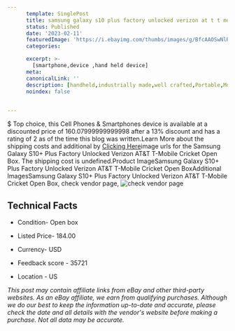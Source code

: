 ```yaml
---
      template: SinglePost
      title: samsung galaxy s10 plus factory unlocked verizon at t t mobile cricket open box
      status: Published
      date: '2023-02-11'
      featuredImage: 'https://i.ebayimg.com/thumbs/images/g/BfcAAOSwNlRj4qK9/s-l225.jpg'
      categories: 

      excerpt: >-
        [smartphone,device ,hand held device]
      meta:
      canonicalLink: ''
      description: [handheld,industrially made,well crafted,Portable,Mobile,Compact,Convenient,Lightweight,Maneuverable,Man-portable,Miniature,Carriable,Hand-held,Light,Holdable,Transportable,Mobile device,Pocket-sized,On-the-go,Wireless,Cordless,Compact size,Convenient size, smartphone,device ,hand held device]
      noindex: false

        
---
```

$
    Top choice, this Cell Phones & Smartphones device is available at a discounted price of 160.07999999999998 after a 13% discount and has a rating of 2 as of the time this blog was written.Learn More about the shipping costs and additional by [Clicking Here](https://www.ebay.com/itm/254923490363?hash=item3b5a9fc43b%3Ag%3ABfcAAOSwNlRj4qK9&mkevt=1&mkcid=1&mkrid=711-53200-19255-0&campid=%253CePNCampaignId%253E&customid=%253CreferenceId%253E&toolid=10049)image urls for the Samsung Galaxy S10+ Plus Factory Unlocked Verizon AT&T T-Mobile Cricket Open Box. The shipping cost is undefined.Product ImageSamsung Galaxy S10+ Plus Factory Unlocked Verizon AT&T T-Mobile Cricket Open BoxAdditional ImagesSamsung Galaxy S10+ Plus Factory Unlocked Verizon AT&T T-Mobile Cricket Open Box, check vendor page, ![check vendor page](https://origin-galleryplus.ebayimg.com/ws/web/254923490363_2_0_1/225x225.jpg,https://origin-galleryplus.ebayimg.com/ws/web/254923490363_3_0_1/225x225.jpg,https://origin-galleryplus.ebayimg.com/ws/web/254923490363_4_0_1/225x225.jpg,https://origin-galleryplus.ebayimg.com/ws/web/254923490363_5_0_1/225x225.jpg,https://origin-galleryplus.ebayimg.com/ws/web/254923490363_6_0_1/225x225.jpg,https://origin-galleryplus.ebayimg.com/ws/web/254923490363_7_0_1/225x225.jpg,https://origin-galleryplus.ebayimg.com/ws/web/254923490363_8_0_1/225x225.jpg,https://origin-galleryplus.ebayimg.com/ws/web/254923490363_9_0_1/225x225.jpg,https://origin-galleryplus.ebayimg.com/ws/web/254923490363_10_0_1/225x225.jpg,https://origin-galleryplus.ebayimg.com/ws/web/254923490363_11_0_1/225x225.jpg,https://origin-galleryplus.ebayimg.com/ws/web/254923490363_12_0_1/225x225.jpg,https://origin-galleryplus.ebayimg.com/ws/web/254923490363_13_0_1/225x225.jpg,https://origin-galleryplus.ebayimg.com/ws/web/254923490363_14_0_1/225x225.jpg,https://origin-galleryplus.ebayimg.com/ws/web/254923490363_15_0_1/225x225.jpg)
    
    

 ## Technical Facts 



     
      

 - Condition- Open box 


      

 - Listed Price- 184.00 


      

 - Currency- USD 


      

 - Feedback score - 35721 


      

 - Location - US 


      
      

 *_This post may contain affiliate links from eBay and other third-party websites. As an eBay affiliate, we earn from qualifying purchases. Although we do our best to keep the information up-to-date and accurate, please check the date and all details with the vendor's website before making a purchase. Not all data may be accurate._*



    
    
    
    
    